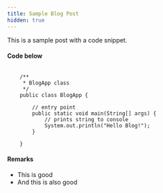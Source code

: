 ```yaml
---
title: Sample Blog Post
hidden: true
---
```


This is a sample post with a code snippet.

#### Code below

<pre><code class="java">
    /**
     * BlogApp class
     */
    public class BlogApp {

        // entry point
        public static void main(String[] args) {
            // prints string to console
            System.out.println("Hello Blog!");
        }

    }
</code></pre>

#### Remarks
- This is good
- And this is also good
